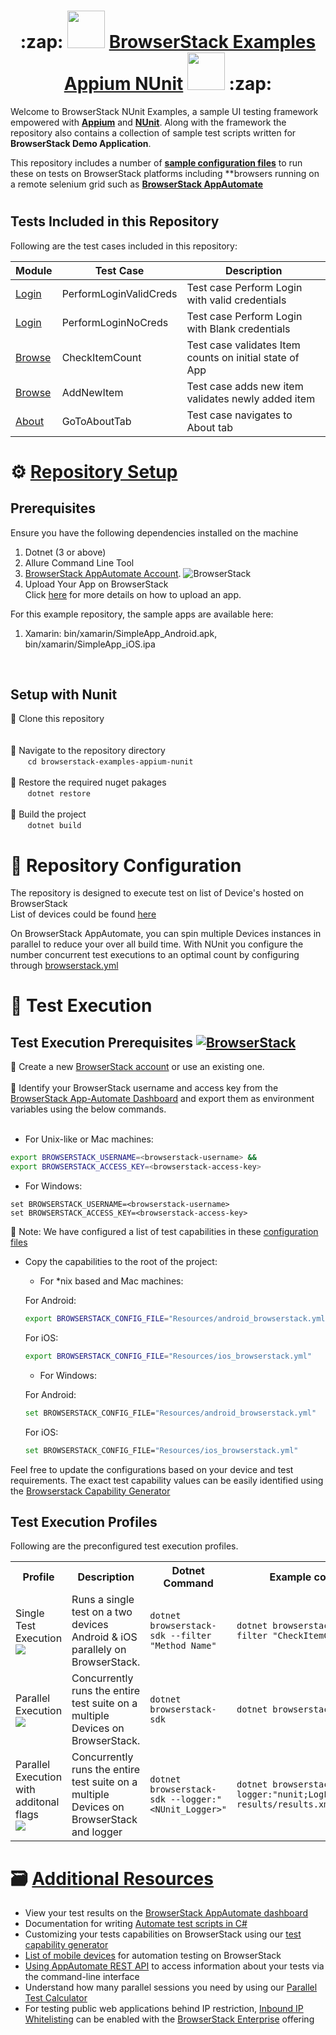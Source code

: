 <h1 align="center">   :zap: <img src="https://avatars.githubusercontent.com/u/1119453?s=200&v=4" width="60" height="60" > <a href="https://github.com/samirans89/browserstack-examples-appium-nunit">BrowserStack Examples Appium NUnit</a>  <img src="https://nunit.org/img/nunit.svg" width="60" height="60" >
 :zap:</h1>


Welcome to BrowserStack NUnit Examples, a sample UI testing framework empowered with **[Appium](https://appium.io/)** and **[NUnit](https://nunit.org/)**. Along with the framework the repository also contains a collection of sample test scripts written for **BrowserStack Demo Application**.

This repository includes a number of **[sample configuration files](/browserstack-examples-appium-nunit/Resources/*.yml)** to run these on tests on BrowserStack platforms including **browsers running on a remote selenium grid such as **[BrowserStack AppAutomate](https://www.browserstack.com/app-automate)** 

<h1></h1>

 ## Tests Included in this Repository
 
 Following are the test cases included in this repository:

| Module   | Test Case                          | Description |
  | ---   | ---                                   | --- |
| [Login](/browserstack-examples-appium-nunit/Tests/LoginTest.cs) |   PerformLoginValidCreds  | Test case Perform Login with valid credentials |
| [Login](/browserstack-examples-appium-nunit/Tests/LoginTest.cs) |   PerformLoginNoCreds  | Test case Perform Login with Blank credentials |
| [Browse](/browserstack-examples-appium-nunit/Tests/BrowseTest.cs) |   CheckItemCount  | Test case validates Item counts on initial state of App |
| [Browse](/browserstack-examples-appium-nunit/Tests/BrowseTest.cs) |   AddNewItem  | Test case adds new item validates newly added item |
| [About](/browserstack-examples-appium-nunit/Tests/AboutTest.cs) |   GoToAboutTab  | Test case navigates to About tab |


  
<h1> </h1>

 # :gear:  [Repository Setup](https://github.com/samirans89/browserstack-examples-appium-nunit)
 
 ## Prerequisites
 Ensure you have the following dependencies installed on the machine
 
 1. Dotnet (3 or above)
 2. Allure Command Line Tool 
 3. [BrowserStack AppAutomate Account](https://www.browserstack.com/app-automate). ![BrowserStack](https://img.shields.io/badge/For-BrowserStackAppAutomate-orange)
 4. Upload Your App on BrowserStack <br>Click [here](https://www.browserstack.com/docs/app-automate/api-reference/appium/apps#upload-an-app) for more details on how to upload an app.

 For this example repository, the sample apps are available here:
 1. Xamarin: bin/xamarin/SimpleApp_Android.apk, bin/xamarin/SimpleApp_iOS.ipa

</br>
 
  ## Setup with Nunit 
 :pushpin: Clone this repository 
 <br/>
  <br/> <br/>
 :pushpin: Navigate to the repository directory
  <br/>
 &nbsp;&nbsp;&nbsp;&nbsp;&nbsp;&nbsp;
 <code>cd browserstack-examples-appium-nunit</code>
 <br/> <br/>
 :pushpin: Restore the required nuget pakages
  <br/>
 &nbsp;&nbsp;&nbsp;&nbsp;&nbsp;&nbsp;
<code>dotnet restore</code>
<br/> <br/>
:pushpin: Build the project
 <br/>
  &nbsp;&nbsp;&nbsp;&nbsp;&nbsp;&nbsp;
 <code>dotnet build</code>
 
 # :wrench:  Repository Configuration
 
The repository is designed to execute test on list of Device's hosted on BrowserStack 
<br>
List of devices could be found [here](https://www.browserstack.com/list-of-browsers-and-platforms/app_automate)

On BrowserStack AppAutomate, you can spin multiple Devices instances in parallel to reduce your over all build time. With NUnit you configure the number concurrent test executions to an optimal count by configuring through [browserstack.yml](/browserstack-examples-appium-nunit/Resources/android_browserstack.yml)

 # :rocket:  Test Execution

 ## Test Execution Prerequisites [![BrowserStack](https://img.shields.io/badge/For-BrowserStackAppAutomate-orange)]()
 
 :pushpin: Create a new [BrowserStack account](https://www.browserstack.com/users/sign_up) or use an existing one.
 <br/> <br/>
 :pushpin: Identify your BrowserStack username and access key from the [BrowserStack App-Automate Dashboard](https://www.browserstack.com/app-automate) and export them as environment variables using the below commands.
 <br/>
 &nbsp;&nbsp;&nbsp;&nbsp;&nbsp;&nbsp;
  - For Unix-like or Mac machines:

  ```sh
  export BROWSERSTACK_USERNAME=<browserstack-username> &&
  export BROWSERSTACK_ACCESS_KEY=<browserstack-access-key>
  
  ```

  - For Windows:

  ```shell
  set BROWSERSTACK_USERNAME=<browserstack-username>
  set BROWSERSTACK_ACCESS_KEY=<browserstack-access-key>
  
  ```

:page_facing_up: Note: We have configured a list of test capabilities in these [configuration files](/browserstack-examples-appium-nunit/Resources/)

- Copy the capabilities to the root of the project:

  - For \*nix based and Mac machines:
  
  For Android:
  ```sh
  export BROWSERSTACK_CONFIG_FILE="Resources/android_browserstack.yml"
  ```
   For iOS:
  ```sh
  export BROWSERSTACK_CONFIG_FILE="Resources/ios_browserstack.yml"
  ```

  - For Windows:

  For Android:
  ```sh
  set BROWSERSTACK_CONFIG_FILE="Resources/android_browserstack.yml"
  ```
   For iOS:
  ```sh
  set BROWSERSTACK_CONFIG_FILE="Resources/ios_browserstack.yml"
  ```

Feel free to update the configurations based on your device and test requirements. The exact test capability values can be easily identified using the [Browserstack Capability Generator](https://browserstack.com/app-automate/capabilities)
  
 
 
## Test Execution Profiles

Following are the preconfigured test execution profiles.

  
<table>
 <tr>
  <th width='12%'>Profile</th>
  <th width='10%'>Description</th>
  <th width='10%'>Dotnet Command 
  </th>
  <th width='10%'>Example command</th>
 </tr>
 
 <tr>
  <td>Single Test Execution
  <br>
   <a href="#test-execution-prerequisites--2"><img src="https://img.shields.io/badge/Requires-BrowserStackAppAutomate-orange"/></a>
  </td>
  <td>Runs a single test on a two devices Android & iOS parallely on BrowserStack.</td>
  <td><code>dotnet browserstack-sdk --filter "Method Name"</code></td>
  <td><code>dotnet browserstack-sdk --filter "CheckItemCount"</code></td>
 </tr>
 
  <tr>
  <td>Parallel Execution
   <br>
   <a href="#test-execution-prerequisites--2"><img src="https://img.shields.io/badge/Requires-BrowserStackAppAutomate-orange"/></a>
   </td>
  <td>Concurrently runs the entire test suite on a multiple Devices on BrowserStack.</td>
  <td><code>dotnet browserstack-sdk</code></td>
  <td><code>dotnet browserstack-sdk</code></td>
 </tr>

   <tr>
  <td>Parallel Execution with additonal flags
   <br>
   <a href="#test-execution-prerequisites--2"><img src="https://img.shields.io/badge/Requires-BrowserStackAppAutomate-orange"/></a>
   </td>
  <td>Concurrently runs the entire test suite on a multiple Devices on BrowserStack and logger</td>
  <td><code>dotnet browserstack-sdk --logger:"&lt;NUnit_Logger&gt;"</code></td>
  <td><code>dotnet browserstack-sdk --logger:"nunit;LogFilePath=test-results/results.xml"</code></td>
 </tr>


 </table>
 
 
 
 
 # :card_file_box: [Additional Resources](https://github.com/samirans89/browserstack-examples-appium-nunit#additionalresources)

- View your test results on the [BrowserStack AppAutomate dashboard](https://www.browserstack.com/app-automate)
- Documentation for writing [Automate test scripts in C#](https://www.browserstack.com/docs/app-automate/appium/getting-started/c-sharp)
- Customizing your tests capabilities on BrowserStack using our [test capability generator](https://www.browserstack.com/app-automate/capabilities)
- [List of mobile devices](https://www.browserstack.com/list-of-browsers-and-platforms/app_automate) for automation testing on BrowserStack
- [Using AppAutomate REST API](https://www.browserstack.com/docs/app-automate/api-reference/introduction) to access information about your tests via the command-line interface
- Understand how many parallel sessions you need by using our [Parallel Test Calculator](https://www.browserstack.com/automate/parallel-calculator?ref=github)
- For testing public web applications behind IP restriction, [Inbound IP Whitelisting](https://www.browserstack.com/local-testing/inbound-ip-whitelisting) can be enabled with the [BrowserStack Enterprise](https://www.browserstack.com/enterprise) offering

